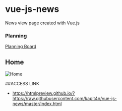 # vue-js-news
News view page created with Vue.js

### Planning
[Planning Board](https://github.com/kapit4n/vue-js-news/projects/1)

## Home
![Home](https://raw.githubusercontent.com/kapit4n/vue-js-news/master/mockups/home.jpg)

##ACCESS LINK
* https://htmlpreview.github.io/?https://raw.githubusercontent.com/kapit4n/vue-js-news/master/index.html
